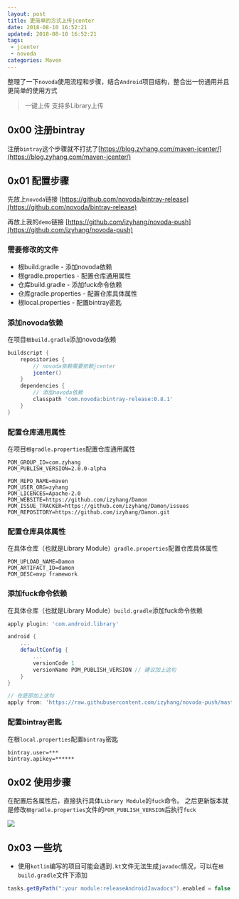 ```yaml
---
layout: post
title: 更简单的方式上传jcenter
date: 2018-08-10 16:52:21
updated: 2018-08-10 16:52:21
tags:
 - jcenter
 - novoda
categories: Maven
---
```


整理了一下`novoda`使用流程和步骤，结合`Android`项目结构，整合出一份通用并且更简单的使用方式

> 一键上传
> 支持多Library上传

<!-- More -->

## 0x00 注册bintray

注册`bintray`这个步骤就不打扰了[https://blog.zyhang.com/maven-jcenter/](https://blog.zyhang.com/maven-jcenter/)

## 0x01 配置步骤

先放上`novoda`链接
[https://github.com/novoda/bintray-release](https://github.com/novoda/bintray-release)

再放上我的`demo`链接
[https://github.com/izyhang/novoda-push](https://github.com/izyhang/novoda-push)

### 需要修改的文件

- 根build.gradle - 添加novoda依赖
- 根gradle.properties - 配置仓库通用属性
- 仓库build.gradle - 添加fuck命令依赖
- 仓库gradle.properties - 配置仓库具体属性
- 根local.properties - 配置bintray密匙

### 添加novoda依赖

在项目`根build.gradle`添加novoda依赖
``` groovy
buildscript {
    repositories {
        // novoda依赖需要依赖jcenter
        jcenter()
    }
    dependencies {
        // 添加novoda依赖
        classpath 'com.novoda:bintray-release:0.8.1'
    }
}
```

### 配置仓库通用属性

在项目`根gradle.properties`配置仓库通用属性
``` properties
POM_GROUP_ID=com.zyhang
POM_PUBLISH_VERSION=2.0.0-alpha

POM_REPO_NAME=maven
POM_USER_ORG=zyhang
POM_LICENCES=Apache-2.0
POM_WEBSITE=https://github.com/izyhang/Damon
POM_ISSUE_TRACKER=https://github.com/izyhang/Damon/issues
POM_REPOSITORY=https://github.com/izyhang/Damon.git
```

### 配置仓库具体属性

在具体仓库（也就是Library Module）`gradle.properties`配置仓库具体属性
``` properties
POM_UPLOAD_NAME=Damon
POM_ARTIFACT_ID=damon
POM_DESC=mvp framework
```

### 添加fuck命令依赖

在具体仓库（也就是Library Module）`build.gradle`添加fuck命令依赖
``` groovy
apply plugin: 'com.android.library'

android {
    ...
    defaultConfig {
        ...
        versionCode 1
        versionName POM_PUBLISH_VERSION // 建议加上这句
    }
}

// 在底部加上这句
apply from: 'https://raw.githubusercontent.com/izyhang/novoda-push/master/gradle/push.gradle'
```

### 配置bintray密匙

在根`local.properties`配置`bintray`密匙
``` properties
bintray.user=***
bintray.apikey=******
```

## 0x02 使用步骤

在配置后各属性后，直接执行具体`Library Module`的`fuck`命令。
之后更新版本就是修改`根gradle.properties`文件的`POM_PUBLISH_VERSION`后执行`fuck`

![](http://images.zyhang.com/18-8-10/69524790.jpg)

## 0x03 一些坑

- 使用`kotlin`编写的项目可能会遇到`.kt`文件无法生成`javadoc`情况，可以在`根build.gradle`文件下添加
``` groovy
tasks.getByPath(":your module:releaseAndroidJavadocs").enabled = false
```